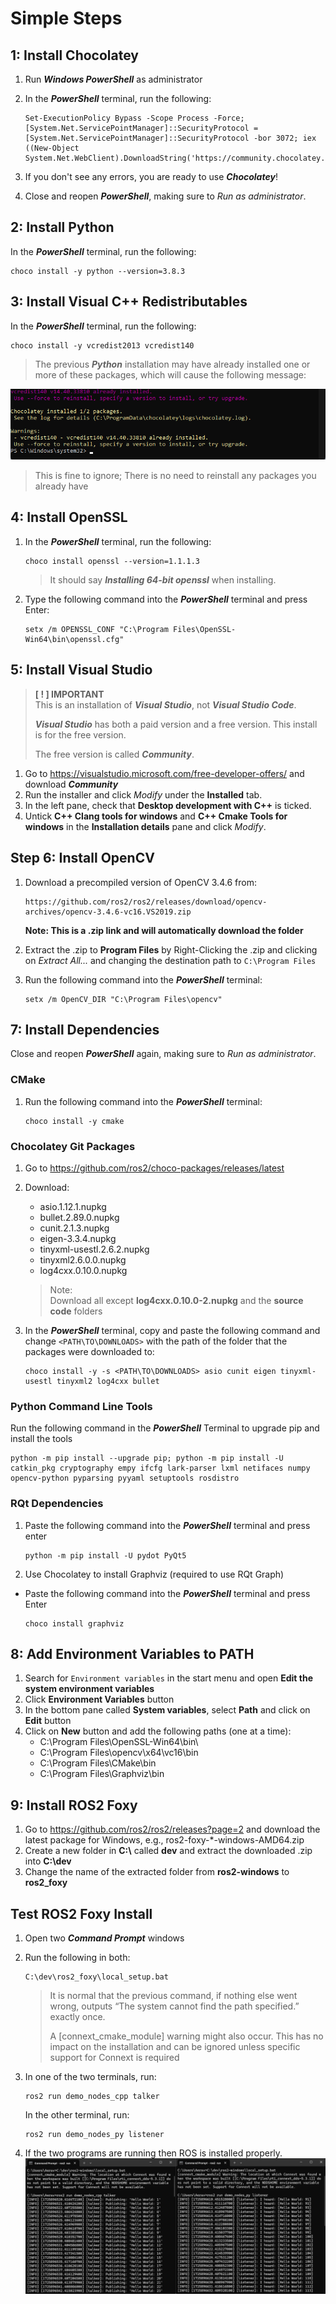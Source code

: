# Simple Steps
## 1: Install Chocolatey

1. Run ***Windows PowerShell*** as administrator

2. In the ***PowerShell*** terminal, run the following:
    ```
    Set-ExecutionPolicy Bypass -Scope Process -Force; [System.Net.ServicePointManager]::SecurityProtocol = [System.Net.ServicePointManager]::SecurityProtocol -bor 3072; iex ((New-Object System.Net.WebClient).DownloadString('https://community.chocolatey.org/install.ps1'))
    ```

3. If you don't see any errors, you are ready to use ***Chocolatey***! 

4. Close and reopen ***PowerShell***, making sure to *Run as administrator*.

## 2: Install Python
In the ***PowerShell*** terminal, run the following:
```
choco install -y python --version=3.8.3
```

## 3: Install Visual C++ Redistributables
In the ***PowerShell*** terminal, run the following:
```
choco install -y vcredist2013 vcredist140
```

> The previous ***Python*** installation may have already installed one or more of these packages, which will cause the following message:

![Visual C++ Redistributable Package Already Installed Message](images/vcpp-already-install.png)

> This is fine to ignore; There is no need to reinstall any packages you already have

## 4: Install OpenSSL
1. In the ***PowerShell*** terminal, run the following:
    ```
    choco install openssl --version=1.1.1.3
    ```
    > It should say ***Installing 64-bit openssl*** when installing.

2. Type the following command into the ***PowerShell*** terminal and press Enter:
    ```
    setx /m OPENSSL_CONF "C:\Program Files\OpenSSL-Win64\bin\openssl.cfg"
    ```

## 5: Install Visual Studio
> **[ ! ] IMPORTANT**<br>
> This is an installation of ***Visual Studio***, not ***Visual Studio Code***.
>
> ***Visual Studio*** has both a paid version and a free version. This install is for the free version.
>
> The free version is called ***Community***.

1. Go to https://visualstudio.microsoft.com/free-developer-offers/ and download ***Community***
2. Run the installer and click *Modify* under the **Installed** tab.
3. In the left pane, check that **Desktop development with C++** is ticked.
4. Untick **C++ Clang tools for windows** and **C++ Cmake Tools for windows** in the **Installation details** pane and click *Modify*.

## Step 6: Install OpenCV
1. Download a precompiled version of OpenCV 3.4.6 from:
    ```
    https://github.com/ros2/ros2/releases/download/opencv-archives/opencv-3.4.6-vc16.VS2019.zip
    ```
    **Note: This is a .zip link and will automatically download the folder**

2. Extract the .zip to **Program Files** by Right-Clicking the .zip and clicking on *Extract All...* and changing the destination path to `C:\Program Files`
3. Run the following command into the ***PowerShell*** terminal:
    ```
    setx /m OpenCV_DIR "C:\Program Files\opencv"
    ```

<div style="page-break-after: always;"></div>

## 7: Install Dependencies

Close and reopen ***PowerShell*** again, making sure to *Run as administrator*.

### CMake
1. Run the following command into the ***PowerShell*** terminal:
    ```
    choco install -y cmake
    ```

### Chocolatey Git Packages
1. Go to https://github.com/ros2/choco-packages/releases/latest

2. Download:
    - asio.1.12.1.nupkg
	- bullet.2.89.0.nupkg
	- cunit.2.1.3.nupkg
	- eigen-3.3.4.nupkg
	- tinyxml-usestl.2.6.2.nupkg
	- tinyxml2.6.0.0.nupkg
	- log4cxx.0.10.0.nupkg

    > Note: <br>
    > Download all except **log4cxx.0.10.0-2.nupkg** and the **source code** folders

3. In the ***PowerShell*** terminal, copy and paste the following command and change `<PATH\TO\DOWNLOADS>` with the path of the folder that the packages were downloaded to:
    ```
    choco install -y -s <PATH\TO\DOWNLOADS> asio cunit eigen tinyxml-usestl tinyxml2 log4cxx bullet
    ```

### Python Command Line Tools
Run the following command in the ***PowerShell*** Terminal to upgrade pip and install the tools
```
python -m pip install --upgrade pip; python -m pip install -U catkin_pkg cryptography empy ifcfg lark-parser lxml netifaces numpy opencv-python pyparsing pyyaml setuptools rosdistro
```
<div style="page-break-after: always;"></div>

### RQt Dependencies
1. Paste the following command into the ***PowerShell*** terminal and press enter
    ```
    python -m pip install -U pydot PyQt5
    ```
2. Use Chocolatey to install Graphviz (required to use RQt Graph)
- Paste the following command into the ***PowerShell*** terminal and press Enter
    ```
    choco install graphviz
    ```

## 8: Add Environment Variables to PATH

1. Search for `Environment variables` in the start menu and open **Edit the system environment variables**
2. Click **Environment Variables** button 
3. In the bottom pane called **System variables**, select **Path** and click on **Edit** button
4. Click on **New** button and add the following paths (one at a time):
    - C:\Program Files\OpenSSL-Win64\bin\
    - C:\Program Files\opencv\x64\vc16\bin
    - C:\Program Files\CMake\bin
    - C:\Program Files\Graphviz\bin 

## 9: Install ROS2 Foxy
1. Go to https://github.com/ros2/ros2/releases?page=2 and download the latest package for Windows, e.g., ros2-foxy-*-windows-AMD64.zip
2. Create a new folder in **C:\\** called **dev** and extract the downloaded .zip into **C:\\dev**
3. Change the name of the extracted folder from **ros2-windows** to **ros2_foxy**

<div style="page-break-after: always;"></div>

## Test ROS2 Foxy Install
1. Open two ***Command Prompt*** windows
2. Run the following in both:
    ```
    C:\dev\ros2_foxy\local_setup.bat
    ```
    > It is normal that the previous command, if nothing else went wrong, outputs “The system cannot find the path specified.” exactly once.
    >
    > A [connext_cmake_module] warning might also occur. This has no impact on the installation and can be ignored unless specific support for Connext is required

3. In one of the two terminals, run:
    ```
    ros2 run demo_nodes_cpp talker
    ```
    In the other terminal, run:
    ```
    ros2 run demo_nodes_py listener
    ```
4. If the two programs are running then ROS is installed properly. 
    ![Talker Listener ROS Demo](images/ros-demo.png)
